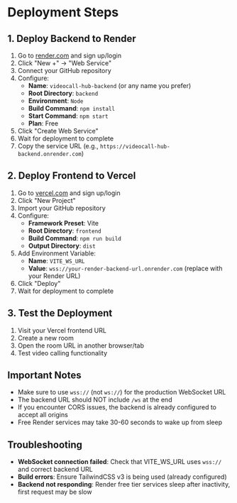 # Deployment Steps

## 1. Deploy Backend to Render

1. Go to [render.com](https://render.com) and sign up/login
2. Click "New +" → "Web Service"
3. Connect your GitHub repository
4. Configure:
   - **Name**: `videocall-hub-backend` (or any name you prefer)
   - **Root Directory**: `backend`
   - **Environment**: `Node`
   - **Build Command**: `npm install`
   - **Start Command**: `npm start`
   - **Plan**: Free
5. Click "Create Web Service"
6. Wait for deployment to complete
7. Copy the service URL (e.g., `https://videocall-hub-backend.onrender.com`)

## 2. Deploy Frontend to Vercel

1. Go to [vercel.com](https://vercel.com) and sign up/login
2. Click "New Project"
3. Import your GitHub repository
4. Configure:
   - **Framework Preset**: Vite
   - **Root Directory**: `frontend`
   - **Build Command**: `npm run build`
   - **Output Directory**: `dist`
5. Add Environment Variable:
   - **Name**: `VITE_WS_URL`
   - **Value**: `wss://your-render-backend-url.onrender.com` (replace with your Render URL)
6. Click "Deploy"
7. Wait for deployment to complete

## 3. Test the Deployment

1. Visit your Vercel frontend URL
2. Create a new room
3. Open the room URL in another browser/tab
4. Test video calling functionality

## Important Notes

- Make sure to use `wss://` (not `ws://`) for the production WebSocket URL
- The backend URL should NOT include `/ws` at the end
- If you encounter CORS issues, the backend is already configured to accept all origins
- Free Render services may take 30-60 seconds to wake up from sleep

## Troubleshooting

- **WebSocket connection failed**: Check that VITE_WS_URL uses `wss://` and correct backend URL
- **Build errors**: Ensure TailwindCSS v3 is being used (already configured)
- **Backend not responding**: Render free tier services sleep after inactivity, first request may be slow